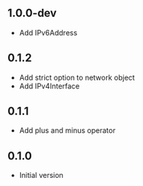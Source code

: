 ## 1.0.0-dev
- Add IPv6Address

## 0.1.2
- Add strict option to network object
- Add IPv4Interface

## 0.1.1
- Add plus and minus operator

## 0.1.0
- Initial version
